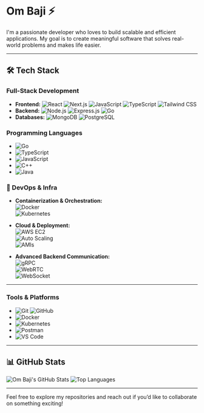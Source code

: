 # Om Baji ⚡

I'm a passionate developer who loves to build scalable and efficient applications. My goal is to create meaningful software that solves real-world problems and makes life easier.

---

## 🛠️ Tech Stack

### Full-Stack Development
- **Frontend:** ![React](https://img.shields.io/badge/-React-61DAFB?logo=react&logoColor=white&style=flat) ![Next.js](https://img.shields.io/badge/-Next.js-000000?logo=next.js&logoColor=white&style=flat) ![JavaScript](https://img.shields.io/badge/-JavaScript-F7DF1E?logo=javascript&logoColor=black&style=flat) ![TypeScript](https://img.shields.io/badge/-TypeScript-01BAEF?logo=typescript&logoColor=black&style=flat) ![Tailwind CSS](https://img.shields.io/badge/-TailwindCSS-38B2AC?logo=tailwind-css&logoColor=white&style=flat)
- **Backend:** ![Node.js](https://img.shields.io/badge/-Node.js-339933?logo=node.js&logoColor=white&style=flat) ![Express.js](https://img.shields.io/badge/-Express.js-000000?logo=express&logoColor=white&style=flat) ![Go](https://img.shields.io/badge/-Go-00ADD8?logo=go&logoColor=white&style=flat) 
- **Databases:** ![MongoDB](https://img.shields.io/badge/-MongoDB-47A248?logo=mongodb&logoColor=white&style=flat) ![PostgreSQL](https://img.shields.io/badge/-PostgreSQL-336791?logo=postgresql&logoColor=white&style=flat)

### Programming Languages
- ![Go](https://img.shields.io/badge/-Go-00ADD8?logo=go&logoColor=white&style=flat)
- ![TypeScript](https://img.shields.io/badge/-TypeScript-01BAEF?logo=typescript&logoColor=black&style=flat)
- ![JavaScript](https://img.shields.io/badge/-JavaScript-F7DF1E?logo=javascript&logoColor=black&style=flat)
- ![C++](https://img.shields.io/badge/-C++-00599C?logo=c%2B%2B&logoColor=white&style=flat)
- ![Java](https://img.shields.io/badge/-Java-007396?logo=java&logoColor=white&style=flat)

### 🧠 DevOps & Infra  
- **Containerization & Orchestration:**  
  ![Docker](https://img.shields.io/badge/-Docker-2496ED?logo=docker&logoColor=white&style=flat)  
  ![Kubernetes](https://img.shields.io/badge/-Kubernetes-326CE5?logo=kubernetes&logoColor=white&style=flat)

- **Cloud & Deployment:**  
  ![AWS EC2](https://img.shields.io/badge/-AWS%20EC2-FF9900?logo=amazon-aws&logoColor=white&style=flat)  
  ![Auto Scaling](https://img.shields.io/badge/-AWS%20ASG-FF9900?logo=amazon-aws&logoColor=white&style=flat)  
  ![AMIs](https://img.shields.io/badge/-Amazon%20AMIs-232F3E?logo=amazon-aws&logoColor=white&style=flat)

- **Advanced Backend Communication:**  
  ![gRPC](https://img.shields.io/badge/-gRPC-3B4CCA?logo=grpc&logoColor=white&style=flat)  
  ![WebRTC](https://img.shields.io/badge/-WebRTC-333333?logo=webrtc&logoColor=white&style=flat)  
  ![WebSocket](https://img.shields.io/badge/-WebSocket-010101?logo=websocket&logoColor=white&style=flat)

---

### Tools & Platforms
- ![Git](https://img.shields.io/badge/-Git-F05032?logo=git&logoColor=white&style=flat) ![GitHub](https://img.shields.io/badge/-GitHub-181717?logo=github&logoColor=white&style=flat)
- ![Docker](https://img.shields.io/badge/-Docker-2496ED?logo=docker&logoColor=white&style=flat)
- ![Kubernetes](https://img.shields.io/badge/-Kubernetes-326CE5?logo=kubernetes&logoColor=white&style=flat)
- ![Postman](https://img.shields.io/badge/-Postman-FF6C37?logo=postman&logoColor=white&style=flat)
- ![VS Code](https://img.shields.io/badge/-VS%20Code-007ACC?logo=visual-studio-code&logoColor=white&style=flat)

---


## 📊 GitHub Stats
![Om Baji's GitHub Stats](https://github-readme-stats.vercel.app/api?username=om-baji&show_icons=true&theme=dark&hide=issues,contribs)
![Top Languages](https://github-readme-stats.vercel.app/api/top-langs/?username=om-baji&layout=compact&theme=dark)

---


Feel free to explore my repositories and reach out if you’d like to collaborate on something exciting!

